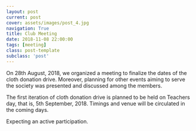 ```yaml
---
layout: post
current: post
cover: assets/images/post_4.jpg
navigation: True
title: Club Meeting
date: 2018-11-08 22:00:00
tags: [meeting]
class: post-template
subclass: 'post'
---
```


On 28th August, 2018, we organized a meeting to finalize the dates of the cloth donation drive. Moreover, planning for other events aiming to serve the society was presented and discussed among the members.

The first iteration of cloth donation drive is planned to be held on Teachers day, that is, 5th September, 2018. Timings and venue will be circulated in the coming days. 

Expecting an active participation.